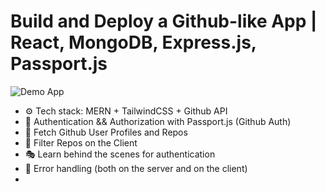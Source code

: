 # Build and Deploy a Github-like App | React, MongoDB, Express.js, Passport.js

![Demo App](https://i.ibb.co/xfpddW2/Screenshot-22.png)



-   ⚙️ Tech stack: MERN + TailwindCSS + Github API
-   🔑 Authentication && Authorization with Passport.js (Github Auth)
-   👾 Fetch Github User Profiles and Repos
-   🚀 Filter Repos on the Client
-   🎭 Learn behind the scenes for authentication
-   🐛 Error handling (both on the server and on the client)
-  


